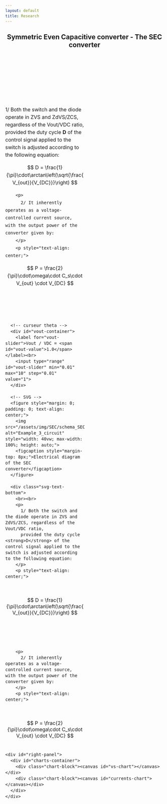 ```yaml
---
layout: default
title: Research
---
```


<h2 style="text-align: center;">Symmetric Even Capacitive converter - The SEC converter</h2>

<br><br><br><br>

<!-- Charger MathJax -->
<script src="https://polyfill.io/v3/polyfill.min.js?features=es6"></script>
<script id="MathJax-script" async
  src="https://cdn.jsdelivr.net/npm/mathjax@3/es5/tex-mml-chtml.js"></script>

<div class="interactive-body">
  <style>
    .interactive-body { font-size: 1rem; margin-top: 2rem; }
    .interactive-body .container { display: flex; gap: 2rem; align-items: flex-start; }

    #vout-slider { width: 100%; height: 16px; accent-color: #007bff; border-radius: 8px; }

    #left-panel, #right-panel { display: flex; flex-direction: column; gap: 1rem; }
    #left-panel { width: 50%; }
    #right-panel { width: 50%; }

    #left-panel object { width: 100%; height: auto; border: 1px solid #ccc; border-radius: 6px; }

    #charts-container { display: flex; flex-direction: column; height: 400px; gap: 1rem; }
    #charts-container .chart-block { flex: 1; }
    #charts-container canvas { width: 100% !important; height: 100% !important; }

    #vout-container { margin-bottom: 1rem; text-align: center; }
    #vout-value { font-weight: bold; margin-left: 0.5rem; }
  </style>

  <div class="container">
    <div id="left-panel">
      <div class="intro-text" style="margin-bottom: 1rem; font-size: 1rem; line-height: 1.5;">
        <br><br>
        <p>
          1/ Both the switch and the diode operate in ZVS and ZdVS/ZCS, regardless of the Vout/VDC ratio, 
          provided the duty cycle <strong>D</strong> of the control signal applied to the switch is adjusted according to the following equation:
        </p>
        <p style="text-align: center;">
$$
D = \frac{1}{\pi}\cdot\arctan\left(\sqrt{\frac{V_{out}}{V_{DC}}}\right)
$$
        </p>

        <p>
          2/ It inherently operates as a voltage-controlled current source, with the output power of the converter given by:
        </p>
        <p style="text-align: center;">
$$
P = \frac{2}{\pi}\cdot\omega\cdot C_s\cdot V_{out} \cdot V_{DC}
$$
        </p>
      </div>

      <!-- curseur theta -->
      <div id="vout-container">
        <label for="vout-slider">Vout / VDC = <span id="vout-value">1.0</span></label><br>
        <input type="range" id="vout-slider" min="0.01" max="10" step="0.01" value="1">
      </div>

      <!-- SVG -->
      <figure style="margin: 0; padding: 0; text-align: center;">
        <img src="/assets/img/SEC/schema_SEC.svg" alt="Example_3_circuit" style="width: 40vw; max-width: 100%; height: auto;">
        <figcaption style="margin-top: 8px;">Electrical diagram of the SEC converter</figcaption>
      </figure>

      <div class="svg-text-bottom">
        <br><br>
        <p>
          1/ Both the switch and the diode operate in ZVS and ZdVS/ZCS, regardless of the Vout/VDC ratio, 
          provided the duty cycle <strong>D</strong> of the control signal applied to the switch is adjusted according to the following equation:
        </p>
        <p style="text-align: center;">
$$
D = \frac{1}{\pi}\cdot\arctan\left(\sqrt{\frac{V_{out}}{V_{DC}}}\right)
$$
        </p>

        <p>
          2/ It inherently operates as a voltage-controlled current source, with the output power of the converter given by:
        </p>
        <p style="text-align: center;">
$$
P = \frac{2}{\pi}\cdot\omega\cdot C_s\cdot V_{out} \cdot V_{DC}
$$
        </p>
      </div>
    </div>

    <div id="right-panel">
      <div id="charts-container">
        <div class="chart-block"><canvas id="vs-chart"></canvas></div>
        <div class="chart-block"><canvas id="currents-chart"></canvas></div>
      </div>
    </div>
  </div>
</div>

<script src="https://cdn.jsdelivr.net/npm/chart.js"></script>
<script>
const PI = Math.PI;
let charts = {};
const chartParams = {
  vs: {label:'vs/VDC', color:'blue'},
  vd: {label:'vd/Vout', color:'green'},
  ie1: {label:'ie1/I', color:'red'},
  ie2: {label:'ie2/I', color:'orange'},
  is: {label:'is/I', color:'purple'},
  id: {label:'id/I', color:'pink'},
  ic1: {label:'ic1/I', color:'brown'},
  ic2: {label:'ic2/I', color:'cyan'}
};

const N_POINTS = 500;
const VDC = 1;

function generateData(theta) {
  const data = { vs: [], vd: [], ie1: [], ie2: [], is: [], id: [], ic1: [], ic2: [] };
  const i1 = 2 / (1 - Math.cos(theta));
  const i2 = 2 / (1 - Math.cos(PI - theta));

  for (let k = 0; k <= N_POINTS; k++) {
    const wt = (k / N_POINTS) * 4 * PI;
    const wtMod = wt % (2 * PI);
    const sinTerm = Math.sin(wt);

    let vsVal = 0;
    if (wtMod > PI - theta && wtMod <= PI) vsVal = -i1 * (Math.cos(theta) + Math.cos(wtMod));
    else if (wtMod > PI && wtMod <= 2 * PI - theta) vsVal = 2;
    else if (wtMod > 2 * PI - theta) vsVal = 2 + i1 * (Math.cos(theta) - Math.cos(wtMod));
    data.vs.push({x: wt, y: 0.99 * vsVal});

    let vdVal = 0;
    if (wtMod >= 0 && wtMod <= PI - theta) vdVal = -i2 * (Math.cos(PI - theta) - Math.cos(wtMod));
    else if (wtMod > PI && wtMod < 2 * PI - theta) vdVal = 2 + i2 * (Math.cos(wtMod) + Math.cos(PI - theta));
    else if (wtMod >= 2 * PI - theta) vdVal = 2;
    data.vd.push({x: wt, y: 0.99 * vdVal});

    const ie1Val = (wtMod <= PI - theta || (wtMod > PI && wtMod <= 2*PI - theta)) ? sinTerm * (wtMod <= PI - theta ? 1 : -1) : 0;
    const ic1Val = (wtMod > PI - theta && wtMod <= PI || wtMod > 2*PI - theta) ? sinTerm : 0;
    const isVal = (wtMod <= PI - theta) ? 0.99 * 2 * sinTerm : 0;
    const ie2Val = (wtMod > PI - theta && wtMod <= PI || wtMod > 2*PI - theta) ? sinTerm * (wtMod <= PI ? 1 : -1) : 0; 
    const ic2Val = (wtMod <= PI - theta || (wtMod > PI && wtMod <= 2*PI - theta)) ? sinTerm : 0; 
    const idVal = (wtMod <= PI && wtMod > PI - theta) ? 0.99 * 2 * sinTerm : 0; 
    data.ie1.push({x: wt, y: ie1Val});
    data.ie2.push({x: wt, y: ie2Val});
    data.ic1.push({x: wt, y: ic1Val});
    data.ic2.push({x: wt, y: ic2Val});
    data.is.push({x: wt, y: isVal});
    data.id.push({x: wt, y: idVal});
  }

  return data;
}

function initCharts(theta) {
  const formatPi = val => {
    const n = val / PI;
    const rounded = Math.round(n);
    return Math.abs(n - rounded) < 0.05 ? (rounded === 0 ? '0' : `${rounded === 1 ? '' : rounded}π`): '';
  };

  const data = generateData(theta);

  const vsDatasets = ['vs','vd'].map(key => ({
    label: chartParams[key].label,
    data: data[key],
    borderColor: chartParams[key].color,
    borderWidth: 2,
    pointRadius: 0,
    fill: false,
    tension: 0
  })).reverse();

  charts.vs = new Chart(document.getElementById('vs-chart').getContext('2d'), {
    type: 'line',
    data: { datasets: vsDatasets },
    options: {
      responsive: true,
      maintainAspectRatio: false,
      animation: { duration: 100 },
      plugins: { legend: { display: true } },
      scales: {
        x: { type:'linear', min:0, max:4*PI, ticks:{stepSize:PI, callback:formatPi}, title:{display:true,text:'ωt (rad)'} },
        y: { min:-2, max:2, title:{display:false} }
      }
    }
  });

  const currentsKeys = ['ic1','ie1','is','ic2','ie2','id'];
  const currentsDatasets = currentsKeys.map(key => ({
    label: chartParams[key].label,
    data: data[key],
    borderColor: chartParams[key].color,
    borderWidth: 2,
    pointRadius: 0,
    fill: false,
    tension: 0
  }));

  charts.currents = new Chart(document.getElementById('currents-chart').getContext('2d'), {
    type: 'line',
    data: { datasets: currentsDatasets },
    options: {
      responsive: true,
      maintainAspectRatio: false,
      animation: { duration: 100 },
      plugins: { legend: { display: true } },
      scales: {
        x: { type:'linear', min:0, max:4*PI, ticks:{stepSize:PI, callback:formatPi}, title:{display:true,text:'ωt (rad)'} },
        y: { min:-2, max:2, title:{display:false} }
      }
    }
  });
}

function updateCharts(theta) {
  const data = generateData(theta);

  charts.vs.data.datasets.forEach(ds => {
    const key = Object.keys(chartParams).find(k => chartParams[k].label === ds.label);
    if (key) ds.data = data[key];
  });
  charts.currents.data.datasets.forEach(ds => {
    const key = Object.keys(chartParams).find(k => chartParams[k].label === ds.label);
    if (key) ds.data = data[key];
  });

  charts.vs.update('none');
  charts.currents.update('none');
}

const voutSlider = document.getElementById('vout-slider');
const voutValueLabel = document.getElementById('vout-value');
let VoutInitial = parseFloat(localStorage.getItem('Vout') || '1.0');
voutSlider.value = VoutInitial;
voutValueLabel.textContent = VoutInitial.toFixed(2);

let thetaInitial = 2 * Math.atan(Math.sqrt(VDC / VoutInitial));
initCharts(thetaInitial);

voutSlider.addEventListener('input', ()=>{
  const Vout = parseFloat(voutSlider.value);
  voutValueLabel.textContent = Vout.toFixed(2);
  localStorage.setItem('Vout', Vout);

  const theta = 2 * Math.atan(Math.sqrt(VDC / Vout));
  updateCharts(theta);
});
</script>
